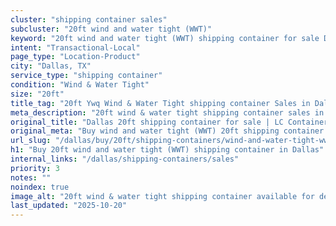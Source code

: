 ```yaml
---
cluster: "shipping container sales"
subcluster: "20ft wind and water tight (WWT)"
keyword: "20ft wind and water tight (WWT) shipping container for sale Dallas, TX"
intent: "Transactional-Local"
page_type: "Location-Product"
city: "Dallas, TX"
service_type: "shipping container"
condition: "Wind & Water Tight"
size: "20ft"
title_tag: "20ft Ywq Wind & Water Tight shipping container Sales in Dallas | LC Container"
meta_description: "20ft wind & water tight shipping container sales in Dallas. Fast delivery, competitive pricing. Serving shipping containers area. Quote ID: IEE. Call (214) 524-4168 for your free quote today."
original_title: "Dallas 20ft shipping container for sale | LC Container"
original_meta: "Buy wind and water tight (WWT) 20ft shipping container sale with local delivery in Dallas, TX. LC Container — local Since 2003. Request a fast quote today."
url_slug: "/dallas/buy/20ft/shipping-containers/wind-and-water-tight-wwt"
h1: "Buy 20ft wind and water tight (WWT) shipping container in Dallas"
internal_links: "/dallas/shipping-containers/sales"
priority: 3
notes: ""
noindex: true
image_alt: "20ft wind & water tight shipping container available for delivery in Dallas"
last_updated: "2025-10-20"
---
```


<!-- TODO: Add unique city/inventory copy, images, and internal links here. -->
